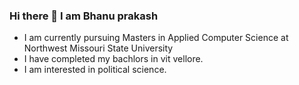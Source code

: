 
### Hi there 👋 I am Bhanu prakash
- I am currently pursuing Masters in Applied Computer Science at Northwest Missouri State University<br>
- I have completed my bachlors in vit vellore.<br>
- I am interested in political science.
  
